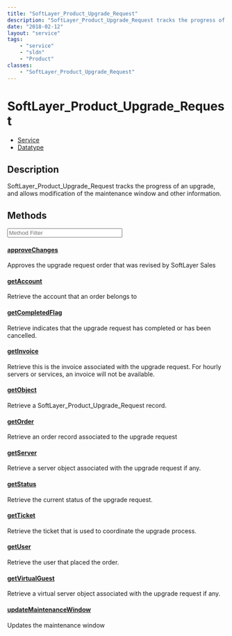 ```yaml
---
title: "SoftLayer_Product_Upgrade_Request"
description: "SoftLayer_Product_Upgrade_Request tracks the progress of an upgrade, and allows modification of the maintenance window a... "
date: "2018-02-12"
layout: "service"
tags:
    - "service"
    - "sldn"
    - "Product"
classes:
    - "SoftLayer_Product_Upgrade_Request"
---
```

# SoftLayer_Product_Upgrade_Request
<div id='service-datatype'>
    <ul id='sldn-reference-tabs'>
    <li id='service'> <a href='/reference/services/SoftLayer_Product_Upgrade_Request' >Service</a></li>    <li id='datatype'> <a href='/reference/datatypes/SoftLayer_Product_Upgrade_Request' >Datatype</a></li>
    </ul>
</div>

## Description
SoftLayer_Product_Upgrade_Request tracks the progress of an upgrade, and allows modification of the maintenance window and other information. 



        
<div id="properties" class="content service-content">

## Methods

<div class="view-filters">
    <div class="clearfix">
        <div class="search-input-box">
            <input placeholder="Method Filter" onkeyup="titleSearch(inputId='edit-combine', divId='method-div', elementClass='method-row')" 
                type="text" id="edit-combine" value="" size="30" maxlength="128" class="form-text">
        </div>
    </div>
</div>

<div id="method-div">

<div class="method-row">

#### [approveChanges](/reference/services/SoftLayer_Product_Upgrade_Request/approveChanges)
Approves the upgrade request order that was revised by SoftLayer Sales
</div>

<div class="method-row">

#### [getAccount](/reference/services/SoftLayer_Product_Upgrade_Request/getAccount)
Retrieve the account that an order belongs to
</div>

<div class="method-row">

#### [getCompletedFlag](/reference/services/SoftLayer_Product_Upgrade_Request/getCompletedFlag)
Retrieve indicates that the upgrade request has completed or has been cancelled.
</div>

<div class="method-row">

#### [getInvoice](/reference/services/SoftLayer_Product_Upgrade_Request/getInvoice)
Retrieve this is the invoice associated with the upgrade request. For hourly servers or services, an invoice will not be available.
</div>

<div class="method-row">

#### [getObject](/reference/services/SoftLayer_Product_Upgrade_Request/getObject)
Retrieve a SoftLayer_Product_Upgrade_Request record.
</div>

<div class="method-row">

#### [getOrder](/reference/services/SoftLayer_Product_Upgrade_Request/getOrder)
Retrieve an order record associated to the upgrade request
</div>

<div class="method-row">

#### [getServer](/reference/services/SoftLayer_Product_Upgrade_Request/getServer)
Retrieve a server object associated with the upgrade request if any.
</div>

<div class="method-row">

#### [getStatus](/reference/services/SoftLayer_Product_Upgrade_Request/getStatus)
Retrieve the current status of the upgrade request.
</div>

<div class="method-row">

#### [getTicket](/reference/services/SoftLayer_Product_Upgrade_Request/getTicket)
Retrieve the ticket that is used to coordinate the upgrade process.
</div>

<div class="method-row">

#### [getUser](/reference/services/SoftLayer_Product_Upgrade_Request/getUser)
Retrieve the user that placed the order.
</div>

<div class="method-row">

#### [getVirtualGuest](/reference/services/SoftLayer_Product_Upgrade_Request/getVirtualGuest)
Retrieve a virtual server object associated with the upgrade request if any.
</div>

<div class="method-row">

#### [updateMaintenanceWindow](/reference/services/SoftLayer_Product_Upgrade_Request/updateMaintenanceWindow)
Updates the maintenance window
</div>
</div>

</div>

